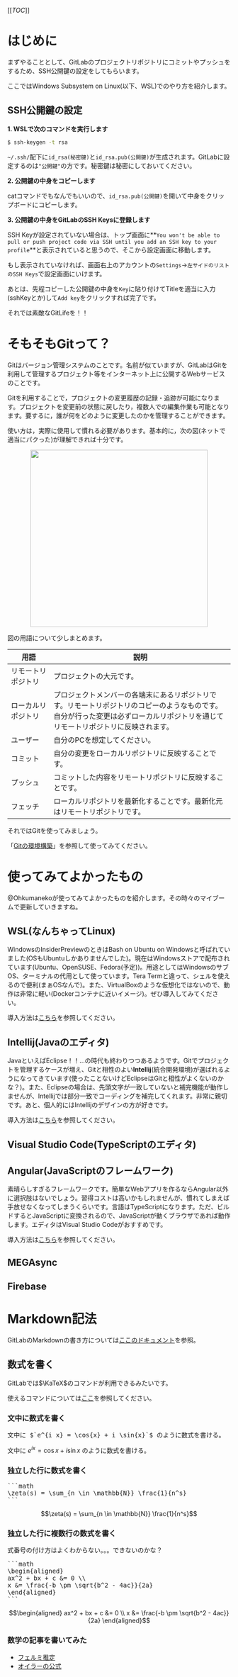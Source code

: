 [[_TOC_]]

# はじめに

まずやることとして、GitLabのプロジェクトリポジトリにコミットやプッシュをするため、SSH公開鍵の設定をしてもらいます。

ここではWindows Subsystem on Linux(以下、WSL)でのやり方を紹介します。

## SSH公開鍵の設定

**1. WSLで次のコマンドを実行します**

```bash
$ ssh-keygen -t rsa
```

`~/.ssh/`配下に`id_rsa(秘密鍵)`と`id_rsa.pub(公開鍵)`が生成されます。GitLabに設定するのは`"公開鍵"`の方です。秘密鍵は秘密にしておいてください。

**2. 公開鍵の中身をコピーします**

catコマンドでもなんでもいいので、`id_rsa.pub(公開鍵)`を開いて中身をクリップボードにコピーします。

**3. 公開鍵の中身をGitLabのSSH Keysに登録します**

SSH Keyが設定されていない場合は、トップ画面に**`You won't be able to pull or push project code via SSH until you add an SSH key to your profile`**と表示されていると思うので、そこから設定画面に移動します。

もし表示されていなければ、画面右上のアカウントの`Settings`→`左サイドのリストのSSH Keys`で設定画面にいけます。

あとは、先程コピーした公開鍵の中身を`Key`に貼り付けてTitleを適当に入力(sshKeyとか)して`Add key`をクリックすれば完了です。

それでは素敵なGitLifeを！！

# そもそもGitって？

Gitはバージョン管理システムのことです。名前が似ていますが、GitLabはGitを利用して管理するプロジェクト等をインターネット上に公開するWebサービスのことです。

Gitを利用することで，プロジェクトの変更履歴の記録・追跡が可能になります。プロジェクトを変更前の状態に戻したり，複数人での編集作業も可能となります。要するに，誰が何をどのように変更したのかを管理することができます。

使い方は，実際に使用して慣れる必要があります。基本的に，次の図(ネットで適当にパクった)が理解できれば十分です。
<div align="center">
<img src="/uploads/a47cc6a696c945dc127478c55b4d3295/image.png" width="400">
</div>

図の用語について少しまとめます。

|用語|説明|
|---|---|
|リモートリポジトリ|プロジェクトの大元です。|
|ローカルリポジトリ|プロジェクトメンバーの各端末にあるリポジトリです。リモートリポジトリのコピーのようなものです。<br>自分が行った変更は必ずローカルリポジトリを通じてリモートリポジトリに反映されます。|
|ユーザー|自分のPCを想定してください。|
|コミット|自分の変更をローカルリポジトリに反映することです。|
|プッシュ|コミットした内容をリモートリポジトリに反映することです。|
|フェッチ|ローカルリポジトリを最新化することです。最新化元はリモートリポジトリです。|

それではGitを使ってみましょう。

「[Gitの環境構築](Git)」を参照して使ってみてください。

# 使ってみてよかったもの

@Ohkumanekoが使ってみてよかったものを紹介します。その時々のマイブームで更新していきますね。

## WSL(なんちゃってLinux)

WindowsのInsiderPreviewのときはBash on Ubuntu on Windowsと呼ばれていました(OSもUbuntuしかありませんでした)。現在はWindowsストアで配布されています(Ubuntu、OpenSUSE、Fedora(予定))。用途としてはWindowsのサブOS、ターミナルの代用として使っています。Tera Termと違って、シェルを使えるので便利(まぁOSなんで)。また、VirtualBoxのような仮想化ではないので、動作は非常に軽い(Dockerコンテナに近いイメージ)。ぜひ導入してみてください。

導入方法は[こちら](wsl)を参照してください。

## Intellij(Javaのエディタ)

JavaといえばEclipse！！...の時代も終わりつつあるようです。Gitでプロジェクトを管理するケースが増え、Gitと相性のよい**Intellij**(統合開発環境)が選ばれるようになってきています(使ったことないけどEclipseはGitと相性がよくないのかな？)。また、Eclipseの場合は、先頭文字が一致していないと補完機能が動作しませんが、Intellijでは部分一致でコーディングを補完してくれます。非常に親切です。あと、個人的にはIntellijのデザインの方が好きです。

導入方法は[こちら]()を参照してください。

## Visual Studio Code(TypeScriptのエディタ)

## Angular(JavaScriptのフレームワーク)

素晴らしすぎるフレームワークです。簡単なWebアプリを作るならAngular以外に選択肢はないでしょう。習得コストは高いかもしれませんが、慣れてしまえば手放せなくなってしまうくらいです。言語はTypeScriptになります。ただ、ビルドするとJavaScriptに変換されるので、JavaScriptが動くブラウザであれば動作します。エディタはVisual Studio Codeがおすすめです。

導入方法は[こちら]()を参照してください。

## MEGAsync

## Firebase

# Markdown記法

GitLabのMarkdownの書き方については[ここのドキュメント](https://docs.gitlab.com/ee/user/markdown.html)を参照。

## 数式を書く

GitLabでは$`\KaTeX`$のコマンドが利用できるみたいです。

使えるコマンドについては[ここ](https://khan.github.io/KaTeX/function-support.html)を参照してください。

### 文中に数式を書く
<pre>
文中に $`e^{i x} = \cos{x} + i \sin{x}`$ のように数式を書ける。
</pre>

文中に $`e^{i x} = \cos{x} + i \sin{x}`$ のように数式を書ける。

### 独立した行に数式を書く
<pre>
```math
\zeta(s) = \sum_{n \in \mathbb{N}} \frac{1}{n^s}
```
</pre>
```math
\zeta(s) = \sum_{n \in \mathbb{N}} \frac{1}{n^s}
```

### 独立した行に**複数行**の数式を書く

式番号の付け方はよくわからない。。。できないのかな？

<pre>
```math
\begin{aligned}
ax^2 + bx + c &= 0 \\
x &= \frac{-b \pm \sqrt{b^2 - 4ac}}{2a}
\end{aligned}
```
</pre>
```math
\begin{aligned}
ax^2 + bx + c &= 0 \\
x &= \frac{-b \pm \sqrt{b^2 - 4ac}}{2a}
\end{aligned}
```

### 数学の記事を書いてみた

* [フェルミ推定](Fermi)
* [オイラーの公式](Euler_formula)